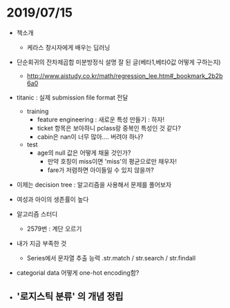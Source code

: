 # 2019/07/15

- 책소개
  - 케라스 창시자에게 배우는 딥러닝



- 단순회귀의 잔차제곱합 미분방정식 설명 잘 된 글(베타1,베타0값 어떻게 구하는지)
  - http://www.aistudy.co.kr/math/regression_lee.htm#_bookmark_2b2b6a0



- titanic : 실제 submission file format 전달
  - training
    - feature engineering : 새로운 특성 만들기 : 하자!
    - ticket 항목은 보아하니 pclass랑 중복인 특성인 것 같다?
    - cabin은 nan이 너무 많아.... 버려야 하나?
  - test
    - age의 null 값은 어떻게 채울 것인가?
      - 만약 호칭이 miss이면 'miss'의 평균으로만 채우자!
      - fare가 저렴하면 아이들일 수 있지 않을까?



- 이제는 decision tree : 알고리즘을 사용해서 문제를 풀어보자



- 여성과 아이의 생존률이 높다









- 알고리즘 스터디
  - 2579번 : 계단 오르기



- 내가 지금 부족한 것
  - Series에서 문자열 추출 능력 .str.match / str.search / str.findall
- categorial data 어떻게 one-hot encoding함?



- '로지스틱 분류' 의 개념 정립
  - 